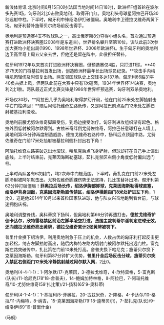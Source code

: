 
新浪体育讯
北京时间6月15日0时(法国当地时间14日18时)，欧洲杯F组首轮在波尔多先赛1场，匈牙利2比0击败奥地利，取得开门红。奥地利头号球星阿拉巴开场30秒远射中柱。下半时，匈牙利中锋绍洛伊打破僵局。奥地利中卫德拉戈维奇两黄下场。匈牙利替补施蒂贝尔终场前反击得手。


奥地利是预选赛4支不败球队之一，高出俄罗斯8分夺得小组头名，首次通过预选赛打进欧洲杯决赛圈(2008年是东道主)，世界排名攀升至第10位，该队此前3次参加大赛均小组出局(1990、1998年世界杯、2008年欧洲杯)。生于匈牙利的奥地利边卫高里奇上周五父亲去世，但他还是留在阵中，此役担任替补。


匈牙利1972年以来首次打进欧洲杯决赛圈，但预选赛仅4胜，只打进11球。**40岁75天的门将基拉利首发出场，创造欧洲杯最年长出场球员纪录。**攻击手内梅特肌肉轻伤及时恢复出场。两支邻国球队史上交锋多达137场，匈牙利66胜31平40负占据上风，但两队此前在大赛中只有1次碰面，1934年世界杯1/4决赛，奥地利2比1胜。两队最近正式比赛交锋是1986年世界杯预选赛，匈牙利双杀奥地利。


开场仅30秒，**阿拉巴几乎为奥地利取得梦幻开局，他在门前25米处左脚抽射击中右门柱弹回！**随后阿瑙托维奇左路低传，又是阿拉巴前点距门12米处左脚扫射被基拉利没收。

奥地利前腰尤努佐维奇脚踝受伤，到场边接受治疗。匈牙利进攻组织渐有起色。格拉外围低射被阿尔默得到。古兹米奇绊倒尤努佐维奇，阿拉巴任意球打在人墙上。奥地利第35分钟再度制造威胁，德拉戈维奇右路传中，扬科后点顶回中路，尤努佐维奇在门前17米处抽射被基拉利侧扑封出右下角！


阿瑙托维奇左路突破送出地滚球，哈尼克后点飞身铲射，但球却打在自己手上偏出底线。上半时结束前，克莱因海斯勒塞球，茹扎克禁区右侧小角度低射偏出远门柱。


上半时两队各有6次射门，均2次命中门框范围。下半时，茹扎克在门前27米处左脚冷射被阿尔默击出。尤努佐维奇脚踝伤势无法坚持，扎比策替补出场。匈牙利第62分钟打破僵局！**菲奥拉后场长传，绍洛伊胸部卸球，克莱因海斯勒得球直塞，绍洛伊背身回敲，克莱因海斯勒直传禁区，绍洛伊横趟距门8米处铲进左下角**，1比0，这是他2014年10月以来首粒国家队进球，他与队友兴奋地跑到看台前，与球迷拥抱庆祝。


奥地利调整锋线，奥科蒂换下扬科，但奥地利第66分钟再遭打击，**德拉戈维奇铲倒卡达尔，欣特雷格禁区前沿左脚半凌空打进，法国主裁判蒂尔潘判定进球无效，还向德拉戈维奇亮出黄牌，德拉戈维奇累计2张黄牌被罚下。**


普里什金换下绍洛伊。利用奥地利急于压上的机会，人数占优的匈牙利打起反击更加轻松，纳吉左脚抽射高出，随后内梅特左路内切射门被阿尔默托出远门柱。富克斯左路突破传中，扎比策在门前10米处打高。舍普夫换下哈尼克；施蒂贝尔换下克莱因海斯勒。匈牙利第87分钟扩大优势，**普里什金后场反击分球，施蒂贝尔突入禁区右侧距门12米处冷静挑射越过阿尔默入网**，2比0。


奥地利(4-4-1-1)：1-阿尔默/17-克莱因，3-德拉戈维奇，4-欣特雷格，5-富克斯(队长)/11-哈尼克(78'18-舍普夫)，14-鲍姆加特林格，8-阿拉巴，7-阿瑙托维奇/10-尤努佐维奇(59'扎比策)/21-扬科(65'9-奥科蒂)

匈牙利(4-1-4-1)：1-基拉利/5-菲奥拉，20-古兹米奇，2-隆格，4-卡达尔/10-格拉/11-内梅特，8-纳吉，15-克莱因海斯勒(79'18-施蒂贝尔)，7-茹扎克(队长)/9-绍洛伊(69'19-普里什金)

(马舸)

